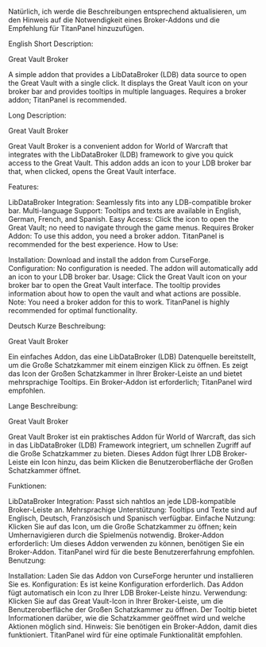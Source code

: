 
Natürlich, ich werde die Beschreibungen entsprechend aktualisieren, um den Hinweis auf die Notwendigkeit eines Broker-Addons und die Empfehlung für TitanPanel hinzuzufügen.

English
Short Description:

Great Vault Broker

A simple addon that provides a LibDataBroker (LDB) data source to open the Great Vault with a single click. It displays the Great Vault icon on your broker bar and provides tooltips in multiple languages. Requires a broker addon; TitanPanel is recommended.

Long Description:

Great Vault Broker

Great Vault Broker is a convenient addon for World of Warcraft that integrates with the LibDataBroker (LDB) framework to give you quick access to the Great Vault. This addon adds an icon to your LDB broker bar that, when clicked, opens the Great Vault interface.

Features:

LibDataBroker Integration: Seamlessly fits into any LDB-compatible broker bar.
Multi-language Support: Tooltips and texts are available in English, German, French, and Spanish.
Easy Access: Click the icon to open the Great Vault; no need to navigate through the game menus.
Requires Broker Addon: To use this addon, you need a broker addon. TitanPanel is recommended for the best experience.
How to Use:

Installation: Download and install the addon from CurseForge.
Configuration: No configuration is needed. The addon will automatically add an icon to your LDB broker bar.
Usage: Click the Great Vault icon on your broker bar to open the Great Vault interface. The tooltip provides information about how to open the vault and what actions are possible.
Note: You need a broker addon for this to work. TitanPanel is highly recommended for optimal functionality.

Deutsch
Kurze Beschreibung:

Great Vault Broker

Ein einfaches Addon, das eine LibDataBroker (LDB) Datenquelle bereitstellt, um die Große Schatzkammer mit einem einzigen Klick zu öffnen. Es zeigt das Icon der Großen Schatzkammer in Ihrer Broker-Leiste an und bietet mehrsprachige Tooltips. Ein Broker-Addon ist erforderlich; TitanPanel wird empfohlen.

Lange Beschreibung:

Great Vault Broker

Great Vault Broker ist ein praktisches Addon für World of Warcraft, das sich in das LibDataBroker (LDB) Framework integriert, um schnellen Zugriff auf die Große Schatzkammer zu bieten. Dieses Addon fügt Ihrer LDB Broker-Leiste ein Icon hinzu, das beim Klicken die Benutzeroberfläche der Großen Schatzkammer öffnet.

Funktionen:

LibDataBroker Integration: Passt sich nahtlos an jede LDB-kompatible Broker-Leiste an.
Mehrsprachige Unterstützung: Tooltips und Texte sind auf Englisch, Deutsch, Französisch und Spanisch verfügbar.
Einfache Nutzung: Klicken Sie auf das Icon, um die Große Schatzkammer zu öffnen; kein Umhernavigieren durch die Spielmenüs notwendig.
Broker-Addon erforderlich: Um dieses Addon verwenden zu können, benötigen Sie ein Broker-Addon. TitanPanel wird für die beste Benutzererfahrung empfohlen.
Benutzung:

Installation: Laden Sie das Addon von CurseForge herunter und installieren Sie es.
Konfiguration: Es ist keine Konfiguration erforderlich. Das Addon fügt automatisch ein Icon zu Ihrer LDB Broker-Leiste hinzu.
Verwendung: Klicken Sie auf das Great Vault-Icon in Ihrer Broker-Leiste, um die Benutzeroberfläche der Großen Schatzkammer zu öffnen. Der Tooltip bietet Informationen darüber, wie die Schatzkammer geöffnet wird und welche Aktionen möglich sind.
Hinweis: Sie benötigen ein Broker-Addon, damit dies funktioniert. TitanPanel wird für eine optimale Funktionalität empfohlen.
